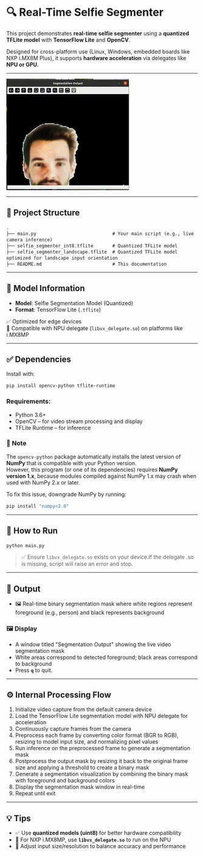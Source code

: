 # 🔍 Real-Time Selfie Segmenter

This project demonstrates **real-time selfie segmenter** using a **quantized TFLite model**  with **TensorFlow Lite** and **OpenCV**.

Designed for cross-platform use (Linux, Windows, embedded boards like NXP i.MX8M Plus), it supports **hardware acceleration** via delegates like **NPU or GPU**.

---

![Demo GIF](output.gif)

---

## 📁 Project Structure

```
.
├── main.py                            # Your main script (e.g., live camera inference)
├── selfie_segmenter_int8.tflite       # Quantized TFLite model  
├── selfie_segmenter_landscape.tflite  # Quantized TFLite model optimized for landscape input orientation  
├── README.md                          # This documentation
```

---

## 🧠 Model Information

- **Model**: Selfie Segmentation Model (Quantized)  
- **Format**: TensorFlow Lite (`.tflite`)  

✅ Optimized for edge devices  
🧠 Compatible with NPU delegate (`libvx_delegate.so`) on platforms like i.MX8MP

---

## ✅ Dependencies

Install with:

```bash
pip install opencv-python tflite-runtime
```

### Requirements:
- Python 3.6+
- OpenCV – for video stream processing and display
- TFLite Runtime – for inference

### 🔎 Note  
The `opencv-python` package automatically installs the latest version of **NumPy** that is compatible with your Python version.  
However, this program (or one of its dependencies) requires **NumPy version 1.x**, because modules compiled against NumPy 1.x may crash when used with NumPy 2.x or later.

To fix this issue, downgrade NumPy by running:  
```bash
pip install "numpy<2.0"
```
---

## 🚀 How to Run

```bash
python main.py
```
> ✅ Ensure `libvx_delegate.so` exists on your device.If the delegate .so is missing, script will raise an error and stop.
---

## 🎯 Output

- 🖼️ Real-time binary segmentation mask where white regions represent foreground (e.g., person) and black represents background

### 🖼️ Display

- A window titled "Segmentation Output" showing the live video segmentation mask
- White areas correspond to detected foreground; black areas correspond to background
- Press **`q`** to quit.

---

## ⚙️ Internal Processing Flow

 1. Initialize video capture from the default camera device
 2. Load the TensorFlow Lite segmentation model with NPU delegate for acceleration
 3. Continuously capture frames from the camera
 4. Preprocess each frame by converting color format (BGR to RGB), resizing to model input size, and normalizing pixel values
 5. Run inference on the preprocessed frame to generate a segmentation mask
 6. Postprocess the output mask by resizing it back to the original frame size and applying a threshold to create a binary mask
 7. Generate a segmentation visualization by combining the binary mask with foreground and background colors
 8. Display the segmentation mask window in real-time
 9. Repeat until exit 

---

## 💡 Tips

- ✅ Use **quantized models (uint8)** for better hardware compatibility
- 🚀 For NXP i.MX8MP, use **`libvx_delegate.so`** to run on the NPU
- 📏 Adjust input size/resolution to balance accuracy and performance
